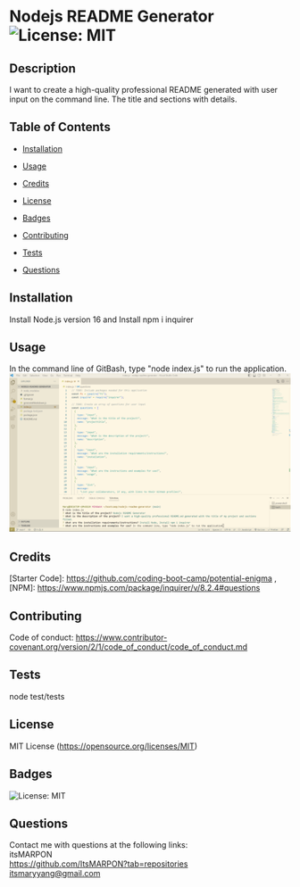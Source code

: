 # Nodejs README Generator ![License: MIT](https://img.shields.io/badge/License-MIT-yellow.svg)
        
## Description
I want to create a high-quality professional README generated with user input on the command line. The title and sections with details.

## Table of Contents

- [Installation](#installation)

- [Usage](#usage)

- [Credits](#credits)

- [License](#license)

- [Badges](#badges)

- [Contributing](#contributing)

- [Tests](#tests)

- [Questions](#questions)

## Installation <a name="installation"></a>
Install Node.js version 16 and Install npm i inquirer

## Usage <a name="usage"></a>
In the command line of GitBash, type "node index.js" to run the application.
<br />
![screenshot of command line](./assets/images/nodejs-readme.png)

## Credits <a name="credits"></a>
[Starter Code]: https://github.com/coding-boot-camp/potential-enigma ,[NPM]: https://www.npmjs.com/package/inquirer/v/8.2.4#questions 

## Contributing <a name="contributing"></a>
Code of conduct: https://www.contributor-covenant.org/version/2/1/code_of_conduct/code_of_conduct.md

## Tests <a name="tests"></a>
node test/tests

## License <a name="license"></a>
MIT License (https://opensource.org/licenses/MIT)

## Badges <a name="badges"></a>
![License: MIT](https://img.shields.io/badge/License-MIT-yellow.svg)

## Questions <a name="questions"></a>
Contact me with questions at the following links:
<br />
itsMARPON 
<br />
https://github.com/ItsMARPON?tab=repositories
<br />
itsmaryyang@gmail.com
      